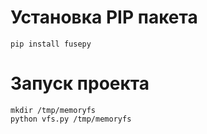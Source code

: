 # Установка PIP пакета
    pip install fusepy

# Запуск проекта
    mkdir /tmp/memoryfs
    python vfs.py /tmp/memoryfs